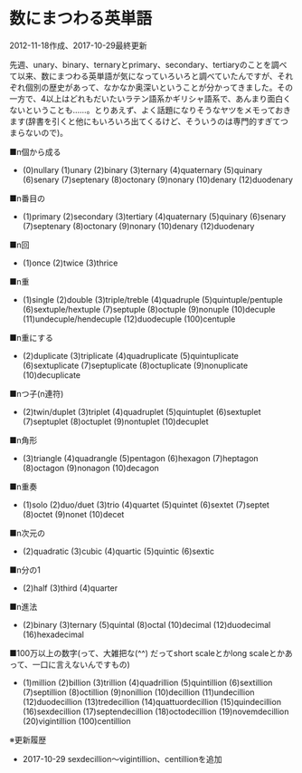 # 数にまつわる英単語

2012-11-18作成、2017-10-29最終更新

先週、unary、binary、ternaryとprimary、secondary、tertiaryのことを調べて以来、数にまつわる英単語が気になっていろいろと調べていたんですが、それぞれ個別の歴史があって、なかなか奥深いということが分かってきました。その一方で、4以上はどれもだいたいラテン語系かギリシャ語系で、あんまり面白くないということも……。とりあえず、よく話題になりそうなヤツをメモっておきます(辞書を引くと他にもいろいろ出てくるけど、そういうのは専門的すぎてつまらないので)。

■n個から成る

- (0)nullary (1)unary (2)binary (3)ternary (4)quaternary (5)quinary (6)senary (7)septenary (8)octonary (9)nonary (10)denary (12)duodenary

■n番目の

- (1)primary (2)secondary (3)tertiary (4)quaternary (5)quinary (6)senary (7)septenary (8)octonary (9)nonary (10)denary (12)duodenary

■n回

- (1)once (2)twice (3)thrice

■n重

- (1)single (2)double (3)triple/treble (4)quadruple (5)quintuple/pentuple (6)sextuple/hextuple (7)septuple (8)octuple (9)nonuple (10)decuple (11)undecuple/hendecuple (12)duodecuple (100)centuple

■n重にする

- (2)duplicate (3)triplicate (4)quadruplicate (5)quintuplicate (6)sextuplicate (7)septuplicate (8)octuplicate (9)nonuplicate (10)decuplicate

■nつ子(n連符)

- (2)twin/duplet (3)triplet (4)quadruplet (5)quintuplet (6)sextuplet (7)septuplet (8)octuplet (9)nontuplet (10)decuplet

■n角形

- (3)triangle (4)quadrangle (5)pentagon (6)hexagon (7)heptagon (8)octagon (9)nonagon (10)decagon

■n重奏

- (1)solo (2)duo/duet (3)trio (4)quartet (5)quintet (6)sextet (7)septet (8)octet (9)nonet (10)decet

■n次元の

- (2)quadratic (3)cubic (4)quartic (5)quintic (6)sextic

■n分の1

- (2)half (3)third (4)quarter

■n進法

- (2)binary (3)ternary (5)quintal (8)octal (10)decimal (12)duodecimal (16)hexadecimal

■100万以上の数字(って、大雑把な(^^) だってshort scaleとかlong scaleとかあって、一口に言えないんですもの)

- (1)million (2)billion (3)trillion (4)quadrillion (5)quintillion (6)sextillion (7)septillion (8)octillion (9)nonillion (10)decillion (11)undecillion (12)duodecillion (13)tredecillion (14)quattuordecillion (15)quindecillion (16)sexdecillion (17)septendecillion (18)octodecillion (19)novemdecillion (20)vigintillion (100)centillion

※更新履歴

- 2017-10-29 sexdecillion～vigintillion、centillionを追加
